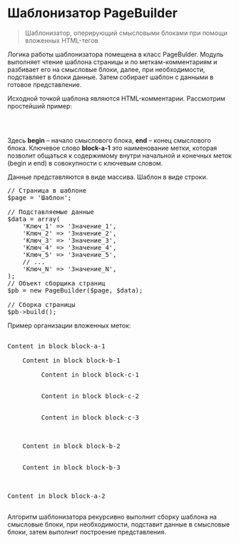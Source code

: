 <h1>Шаблонизатор PageBuilder</h1>

> Шаблонизатор, оперирующий смысловыми блоками при помощи вложенных HTML-тегов

<p>Логика работы шаблонизатора помещена в класс PageBulder. Модуль выполняет чтение шаблона страницы и по меткам-комментариям и разбивает его на смысловые блоки, далее, при необходимости, подставляет в блоки данные. Затем собирает шаблон с данными в готовое представление.</p>

<p>Исходной точкой шаблона являются HTML-комментарии. Рассмотрим простейший пример:</p>

<pre>
<!-- begin-block-a-1 --> 
<!-- end-block-a-1 --> 
</pre>

<p>Здесь <b>begin</b> – начало смыслового блока, <b>end</b> – конец смыслового блока. Ключевое слово <b>block-a-1</b> это наименование метки, которая позволит общаться к содержимому внутри начальной и конечных меток (begin и end) в совокупности с ключевым словом.</p>

<p>Данные представляются в виде массива. Шаблон в виде строки.</p>

<pre>
// Страница в шаблоне 
$page = 'Шаблон'; 
 
// Подставляемые данные 
$data = array( 
    'Ключ_1' => 'Значение_1', 
    'Ключ_2' => 'Значение_2', 
    'Ключ_3' => 'Значение_3', 
    'Ключ_4' => 'Значение_4', 
    'Ключ_5' => 'Значение_5', 
    // ... 
    'Ключ_N' => 'Значение_N', 
); 
// Объект сборщика страниц 
$pb = new PageBuilder($page, $data); 
 
// Сборка страницы 
$pb->build();
</pre>

<p>Пример организации вложенных меток:</p>

<pre>
<!-- begin-block-a-1 --> 
Content in block block-a-1 
    <!-- begin-block-b-1 --> 
    Content in block block-b-1 
         <!-- begin-block-c-1 --> 
         Content in block block-с-1 
         <!-- end-block-c-1 --> 
         <!-- begin-block-c-2 --> 
         Content in block block-с-2 
         <!-- end-block-c-2 --> 
         <!-- begin-block-c-3 --> 
         Content in block block-с-3 
         <!-- end-block-c-3 --> 
    <!-- end-block-b-1 --> 
    <!-- begin-block-b-2 --> 
    Content in block block-b-2 
    <!-- end-block-b-2 --> 
    <!-- begin-block-b-3 --> 
    Content in block block-b-3 
    <!-- end-block-b-3 --> 
<!-- end-block-a-1 --> 
<!-- begin-block-a-2 --> 
Content in block block-a-2 
<!-- end-block-a-2 -->
</pre>

<p>Алгоритм шаблонизатора рекурсивно выполнит сборку шаблона на смысловые блоки, при необходимости, подставит данные в смысловые блоки, затем выполнит построение представления.</p>